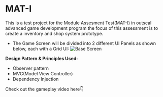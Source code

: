 # MAT-I
This is a test project for the Module Assesment Test(MAT-I) in outscal advanced game development program the focus of this assessment is to create a inventory and shop system prototype.
* The Game Screen will be divided into 2 different UI Panels as shown below, each with a Grid UI:
![Base Screen](https://github.com/RagulPrasadG/MAT-I/assets/61055516/ad21d5a1-7390-4ea1-a559-d97401cb7b0b)

  
**Design Pattern & Principles Used:**
* Observer pattern
* MVC(Model View Controller)
* Dependency Injection
  
Check out the gameplay
video here👇
